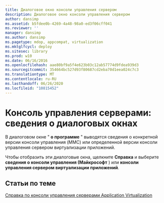 ```yaml
---
title: Диалоговое окно консоли управления сервером
description: Диалоговое окно консоли управления сервером
author: dansimp
ms.assetid: b5fdee0b-4269-4a48-98a0-ed3f06cff041
ms.reviewer: ''
manager: dansimp
ms.author: dansimp
ms.pagetype: mdop, appcompat, virtualization
ms.mktglfcycl: deploy
ms.sitesec: library
ms.prod: w10
ms.date: 06/16/2016
ms.openlocfilehash: aae80bf9a5f4e623b03c12ab57774d9fdea939d3
ms.sourcegitcommit: 354664bc527d93f80687cd2eba70d1eea024c7c3
ms.translationtype: MT
ms.contentlocale: ru-RU
ms.lasthandoff: 06/26/2020
ms.locfileid: "10815452"
---
```

# Консоль управления серверами: сведения о диалоговых окнах


В диалоговом окне " **о программе** " выводятся сведения о конкретной версии консоли управления (MMC) или определенной версии консоли управления сервером виртуализации приложений.

Чтобы отобразить эти диалоговые окна, щелкните **Справка** и выберите **сведения о консоли управления (Майкрософт** ) или **консоли управления сервером виртуализации приложений**.

## Статьи по теме


[Справка по консоли управления серверами Application Virtualization](application-virtualization-server-management-console-reference.md)

 

 





